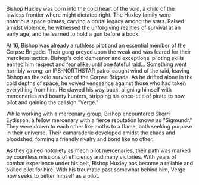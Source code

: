 Bishop Huxley was born into the cold heart of the void, a child of the lawless frontier where might dictated right. The Huxley family were notorious space pirates, carving a brutal legacy among the stars. Raised amidst violence, he witnessed the unforgiving realities of survival at an early age, and he learned to hold a gun before a book.

At 16, Bishop was already a ruthless pilot and an essential member of the Corpse Brigade. Their gang preyed upon the weak and was feared for their merciless tactics. Bishop's cold demeanor and exceptional piloting skills earned him respect and fear alike, until one fateful raid...
Something went horribly wrong; an IPS-NORTHSTAR patrol caught wind of the raid, leaving Bishop as the sole survivor of the Corpse Brigade. As he drifted alone in the cold depths of space, he vowed vengeance against those who had taken everything from him. He clawed his way back, aligning himself with mercenaries and bounty hunters, stripping his once-title of pirate to now pilot and gaining the callsign "Verge."

While working with a mercenary group, Bishop encountered Skorri Eydisson, a fellow mercenary with a fierce reputation known as "Sigmundr." They were drawn to each other like moths to a flame, both seeking purpose in their universe. Their camaraderie developed amidst the chaos and bloodshed, forming a friendly rivalry and bond like no other.

As they gained notoriety as mech pilot mercenaries, their path was marked by countless missions of efficiency and many victories. With years of combat experience under his belt, Bishop Huxley has become a reliable and skilled pilot for hire. With his traumatic past somewhat behind him, Verge now seeks to better himself as a pilot.
